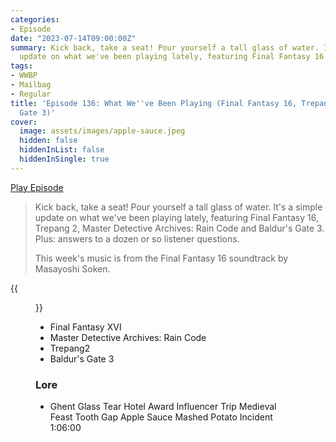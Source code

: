 ```yaml
---
categories:
- Episode
date: "2023-07-14T09:00:00Z"
summary: Kick back, take a seat! Pour yourself a tall glass of water. It's a simple
  update on what we've been playing lately, featuring Final Fantasy 16 and BG3.
tags:
- WWBP
- Mailbag
- Regular
title: 'Episode 136: What We''ve Been Playing (Final Fantasy 16, Trepang2, Baldur''s
  Gate 3)'
cover: 
  image: assets/images/apple-sauce.jpeg
  hidden: false
  hiddenInList: false
  hiddenInSingle: true
---
```


[Play Episode](https://www.patreon.com/posts/episode-136-what-86055584)
> Kick back, take a seat! Pour yourself a tall glass of water. It's a simple update on what we've been playing lately, featuring Final Fantasy 16, Trepang 2, Master Detective Archives: Rain Code and Baldur's Gate 3. Plus: answers to a dozen or so listener questions.
> 
> This week's music is from the Final Fantasy 16 soundtrack by Masayoshi Soken. 

{{<figure 
    src="/assets/images/apple-sauce.jpeg" 
    caption="Image credit: Alex" 
    alt="Matthew. The Office. Unable to distinguish apple sauce and mash.">}}

- Final Fantasy XVI
- Master Detective Archives: Rain Code
- Trepang2
- Baldur's Gate 3

### Lore
- Ghent Glass Tear Hotel Award Influencer Trip Medieval Feast Tooth Gap Apple Sauce Mashed Potato Incident 1:06:00
